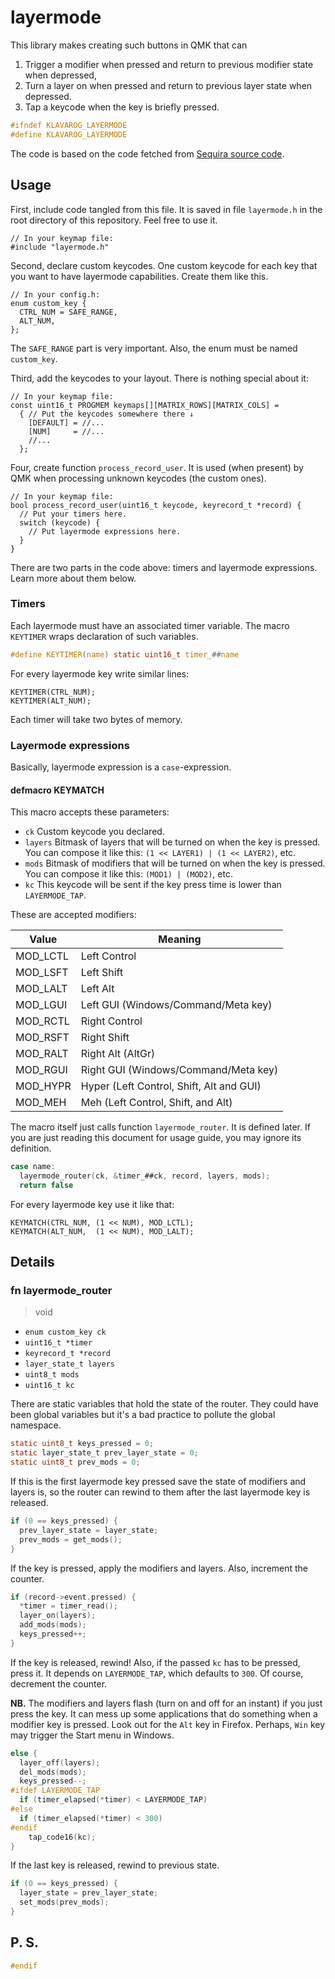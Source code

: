 # layermode

This library makes creating such buttons in QMK that can

1. Trigger a modifier when pressed and return to previous modifier state when depressed,
2. Turn a layer on when pressed and return to previous layer state when depressed.
3. Tap a keycode when the key is briefly pressed.

```c
#ifndef KLAVAROG_LAYERMODE
#define KLAVAROG_LAYERMODE
```

The code is based on the code fetched from [Sequira source code](https://github.com/bouncepaw/sequira).

## Usage

First, include code tangled from this file. It is saved in file `layermode.h` in the root directory of this repository. Feel free to use it.

    // In your keymap file:
    #include "layermode.h"

Second, declare custom keycodes. One custom keycode for each key that you want to have layermode capabilities. Create them like this.

    // In your config.h:
    enum custom_key {
      CTRL_NUM = SAFE_RANGE,
      ALT_NUM,
    };

The `SAFE_RANGE` part is very important. Also, the enum must be named `custom_key`.

Third, add the keycodes to your layout. There is nothing special about it:

    // In your keymap file:
    const uint16_t PROGMEM keymaps[][MATRIX_ROWS][MATRIX_COLS] =
      { // Put the keycodes somewhere there ↓
        [DEFAULT] = //...
        [NUM]     = //...
        //...
      };

Four, create function `process_record_user`. It is used (when present) by QMK when processing unknown keycodes (the custom ones).

    // In your keymap file:
    bool process_record_user(uint16_t keycode, keyrecord_t *record) {
      // Put your timers here.
      switch (keycode) {
        // Put layermode expressions here.
      }
    }

There are two parts in the code above: timers and layermode expressions. Learn more about them below.

### Timers

Each layermode must have an associated timer variable. The macro `KEYTIMER` wraps declaration of such variables.

```c
#define KEYTIMER(name) static uint16_t timer_##name
```

For every layermode key write similar lines:

    KEYTIMER(CTRL_NUM);
    KEYTIMER(ALT_NUM);

Each timer will take two bytes of memory.

### Layermode expressions

Basically, layermode expression is a `case`-expression.

#### defmacro KEYMATCH

This macro accepts these parameters:

- `ck`
  Custom keycode you declared.
- `layers`
  Bitmask of layers that will be turned on when the key is pressed. You can compose it like this: `(1 << LAYER1) | (1 << LAYER2)`, etc.
- `mods`
  Bitmask of modifiers that will be turned on when the key is pressed. You can compose it like this: `(MOD1) | (MOD2)`, etc.
- `kc`
  This keycode will be sent if the key press time is lower than `LAYERMODE_TAP`.

These are accepted modifiers:

| Value    | Meaning |
|----------|---------|
| MOD_LCTL | Left Control |
| MOD_LSFT | Left Shift |
| MOD_LALT | Left Alt |
| MOD_LGUI | Left GUI (Windows/Command/Meta key) |
| MOD_RCTL | Right Control |
| MOD_RSFT | Right Shift |
| MOD_RALT | Right Alt (AltGr) |
| MOD_RGUI | Right GUI (Windows/Command/Meta key) |
| MOD_HYPR | Hyper (Left Control, Shift, Alt and GUI) |
| MOD_MEH  | Meh (Left Control, Shift, and Alt) |

The macro itself just calls function `layermode_router`. It is defined later. If you are just reading this document for usage guide, you may ignore its definition.

```c
case name:
  layermode_router(ck, &timer_##ck, record, layers, mods);
  return false
```

For every layermode key use it like that:

    KEYMATCH(CTRL_NUM, (1 << NUM), MOD_LCTL);
    KEYMATCH(ALT_NUM,  (1 << NUM), MOD_LALT);

## Details

### fn layermode_router
> void

- `enum custom_key ck`
- `uint16_t *timer`
- `keyrecord_t *record`
- `layer_state_t layers`
- `uint8_t mods`
- `uint16_t kc`

There are static variables that hold the state of the router. They could have been global variables but it's a bad practice to pollute the global namespace.

```c
static uint8_t keys_pressed = 0;
static layer_state_t prev_layer_state = 0;
static uint8_t prev_mods = 0;
```

If this is the first layermode key pressed save the state of modifiers and layers is, so the router can rewind to them after the last layermode key is released.

```c
if (0 == keys_pressed) {
  prev_layer_state = layer_state;
  prev_mods = get_mods();
}
```

If the key is pressed, apply the modifiers and layers. Also, increment the counter.

```c
if (record->event.pressed) {
  *timer = timer_read();
  layer_on(layers);
  add_mods(mods);
  keys_pressed++;
}
```

If the key is released, rewind! Also, if the passed `kc` has to be pressed, press it. It depends on `LAYERMODE_TAP`, which defaults to `300`. Of course, decrement the counter.

**NB.** The modifiers and layers flash (turn on and off for an instant) if you just press the key. It can mess up some applications that do something when a modifier key is pressed. Look out for the `Alt` key in Firefox. Perhaps, `Win` key may trigger the Start menu in Windows.

```c
else {
  layer_off(layers);
  del_mods(mods);
  keys_pressed--;
#ifdef LAYERMODE_TAP
  if (timer_elapsed(*timer) < LAYERMODE_TAP)
#else
  if (timer_elapsed(*timer) < 300)
#endif
    tap_code16(kc);
}
```

If the last key is released, rewind to previous state.

```c
if (0 == keys_pressed) {
  layer_state = prev_layer_state;
  set_mods(prev_mods);
}
```

## P. S.

```c
#endif
```

